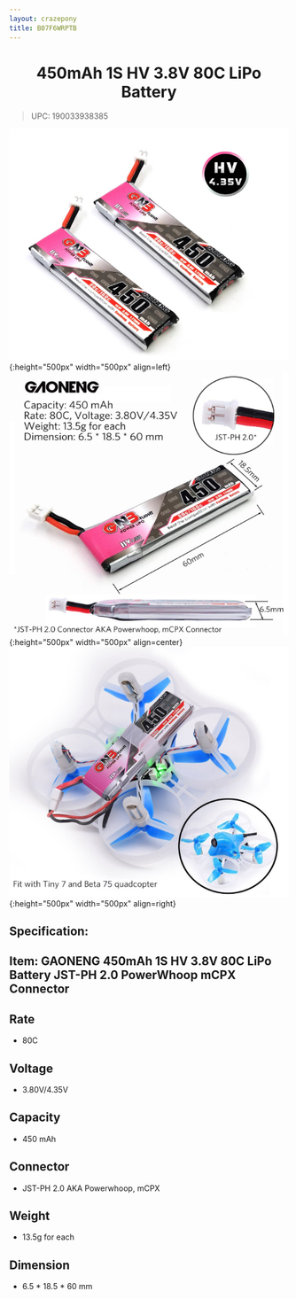 ```yaml
---
layout: crazepony
title: B07F6WRPTB
---
```


#   
#  <center>450mAh 1S HV 3.8V 80C LiPo Battery</center>

> UPC: 190033938385

![](/assets/img/lipo_80c_1.png){:height="500px" width="500px" align=left}
![](/assets/img/lipo_80c_2.png){:height="500px" width="500px" align=center}
![](/assets/img/lipo_80c_3.png){:height="500px" width="500px" align=right}

## Specification:
## Item: GAONENG 450mAh 1S HV 3.8V 80C LiPo Battery JST-PH 2.0 PowerWhoop mCPX Connector

## Rate
+ 80C

## Voltage
+ 3.80V/4.35V

## Capacity
+ 450 mAh

## Connector
+ JST-PH 2.0 AKA Powerwhoop, mCPX
	
## Weight
+ 13.5g for each

## Dimension
+ 6.5 * 18.5 * 60 mm


